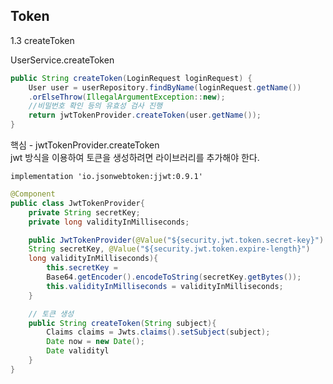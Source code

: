 ## Token

1.3 createToken

UserService.createToken

```java
public String createToken(LoginRequest loginRequest) {
	User user = userRepository.findByName(loginRequest.getName()) 
	.orElseThrow(IllegalArgumentException::new); 
	//비밀번호 확인 등의 유효성 검사 진행 
	return jwtTokenProvider.createToken(user.getName()); 
}
```

핵심 - jwtTokenProvider.createToken   
jwt 방식을 이용하여 토큰을 생성하려면 라이브러리를 추가해야 한다.

```
implementation 'io.jsonwebtoken:jjwt:0.9.1'
```

```java
@Component
public class JwtTokenProvider{
	private String secretKey;
	private long validityInMilliseconds;

	public JwtTokenProvider(@Value("${security.jwt.token.secret-key}") 
	String secretKey, @Value("${security.jwt.token.expire-length}") 
	long validityInMilliseconds){
		this.secretKey = 
		Base64.getEncoder().encodeToString(secretKey.getBytes());
		this.validityInMilliseconds = validityInMilliseconds;
	}

	// 토큰 생성
	public String createToken(String subject){
		Claims claims = Jwts.claims().setSubject(subject);
		Date now = new Date();
		Date validityl
	}
}
```